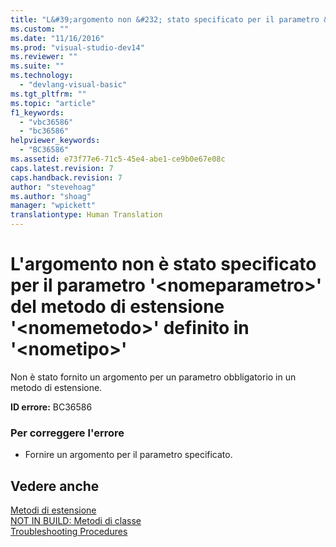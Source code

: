 ```yaml
---
title: "L&#39;argomento non &#232; stato specificato per il parametro &#39;&lt;nomeparametro&gt;&#39; del metodo di estensione &#39;&lt;nomemetodo&gt;&#39; definito in &#39;&lt;nometipo&gt;&#39; | Microsoft Docs"
ms.custom: ""
ms.date: "11/16/2016"
ms.prod: "visual-studio-dev14"
ms.reviewer: ""
ms.suite: ""
ms.technology: 
  - "devlang-visual-basic"
ms.tgt_pltfrm: ""
ms.topic: "article"
f1_keywords: 
  - "vbc36586"
  - "bc36586"
helpviewer_keywords: 
  - "BC36586"
ms.assetid: e73f77e6-71c5-45e4-abe1-ce9b0e67e08c
caps.latest.revision: 7
caps.handback.revision: 7
author: "stevehoag"
ms.author: "shoag"
manager: "wpickett"
translationtype: Human Translation
---
```

# L&#39;argomento non &#232; stato specificato per il parametro &#39;&lt;nomeparametro&gt;&#39; del metodo di estensione &#39;&lt;nomemetodo&gt;&#39; definito in &#39;&lt;nometipo&gt;&#39;
Non è stato fornito un argomento per un parametro obbligatorio in un metodo di estensione.  
  
 **ID errore:** BC36586  
  
### Per correggere l'errore  
  
-   Fornire un argomento per il parametro specificato.  
  
## Vedere anche  
 [Metodi di estensione](../../visual-basic/programming-guide/language-features/procedures/extension-methods.md)   
 [NOT IN BUILD: Metodi di classe](http://msdn.microsoft.com/it-it/326214bb-6367-48e7-bb24-714844791400)   
 [Troubleshooting Procedures](../../visual-basic/programming-guide/language-features/procedures/troubleshooting-procedures.md)